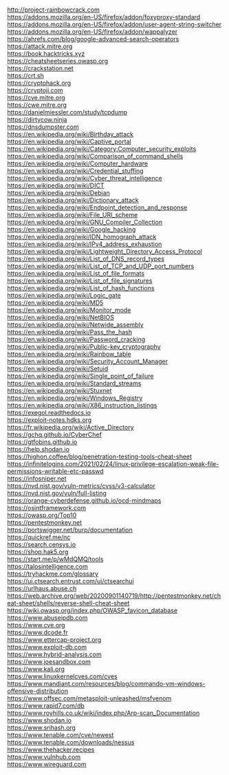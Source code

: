 <br />http://project-rainbowcrack.com
<br />https://addons.mozilla.org/en-US/firefox/addon/foxyproxy-standard
<br />https://addons.mozilla.org/en-US/firefox/addon/user-agent-string-switcher
<br />https://addons.mozilla.org/en-US/firefox/addon/wappalyzer
<br />https://ahrefs.com/blog/google-advanced-search-operators
<br />https://attack.mitre.org
<br />https://book.hacktricks.xyz
<br />https://cheatsheetseries.owasp.org
<br />https://crackstation.net
<br />https://crt.sh
<br />https://cryptohack.org
<br />https://cryptoji.com
<br />https://cve.mitre.org
<br />https://cwe.mitre.org
<br />https://danielmiessler.com/study/tcpdump
<br />https://dirtycow.ninja
<br />https://dnsdumpster.com
<br />https://en.wikipedia.org/wiki/Birthday_attack
<br />https://en.wikipedia.org/wiki/Captive_portal
<br />https://en.wikipedia.org/wiki/Category:Computer_security_exploits
<br />https://en.wikipedia.org/wiki/Comparison_of_command_shells
<br />https://en.wikipedia.org/wiki/Computer_hardware
<br />https://en.wikipedia.org/wiki/Credential_stuffing
<br />https://en.wikipedia.org/wiki/Cyber_threat_intelligence
<br />https://en.wikipedia.org/wiki/DICT
<br />https://en.wikipedia.org/wiki/Debian
<br />https://en.wikipedia.org/wiki/Dictionary_attack
<br />https://en.wikipedia.org/wiki/Endpoint_detection_and_response
<br />https://en.wikipedia.org/wiki/File_URI_scheme
<br />https://en.wikipedia.org/wiki/GNU_Compiler_Collection
<br />https://en.wikipedia.org/wiki/Google_hacking
<br />https://en.wikipedia.org/wiki/IDN_homograph_attack
<br />https://en.wikipedia.org/wiki/IPv4_address_exhaustion
<br />https://en.wikipedia.org/wiki/Lightweight_Directory_Access_Protocol
<br />https://en.wikipedia.org/wiki/List_of_DNS_record_types
<br />https://en.wikipedia.org/wiki/List_of_TCP_and_UDP_port_numbers
<br />https://en.wikipedia.org/wiki/List_of_file_formats
<br />https://en.wikipedia.org/wiki/List_of_file_signatures
<br />https://en.wikipedia.org/wiki/List_of_hash_functions
<br />https://en.wikipedia.org/wiki/Logic_gate
<br />https://en.wikipedia.org/wiki/MD5
<br />https://en.wikipedia.org/wiki/Monitor_mode
<br />https://en.wikipedia.org/wiki/NetBIOS
<br />https://en.wikipedia.org/wiki/Netwide_assembly
<br />https://en.wikipedia.org/wiki/Pass_the_hash
<br />https://en.wikipedia.org/wiki/Password_cracking
<br />https://en.wikipedia.org/wiki/Public-key_cryptography
<br />https://en.wikipedia.org/wiki/Rainbow_table
<br />https://en.wikipedia.org/wiki/Security_Account_Manager
<br />https://en.wikipedia.org/wiki/Setuid
<br />https://en.wikipedia.org/wiki/Single_point_of_failure
<br />https://en.wikipedia.org/wiki/Standard_streams
<br />https://en.wikipedia.org/wiki/Stuxnet
<br />https://en.wikipedia.org/wiki/Windows_Registry
<br />https://en.wikipedia.org/wiki/X86_instruction_listings
<br />https://exegol.readthedocs.io
<br />https://exploit-notes.hdks.org
<br />https://fr.wikipedia.org/wiki/Active_Directory
<br />https://gchq.github.io/CyberChef
<br />https://gtfobins.github.io
<br />https://help.shodan.io
<br />https://highon.coffee/blog/penetration-testing-tools-cheat-sheet
<br />https://infinitelogins.com/2021/02/24/linux-privilege-escalation-weak-file-permissions-writable-etc-passwd
<br />https://infosniper.net
<br />https://nvd.nist.gov/vuln-metrics/cvss/v3-calculator
<br />https://nvd.nist.gov/vuln/full-listing
<br />https://orange-cyberdefense.github.io/ocd-mindmaps
<br />https://osintframework.com
<br />https://owasp.org/Top10
<br />https://pentestmonkey.net
<br />https://portswigger.net/burp/documentation
<br />https://quickref.me/nc
<br />https://search.censys.io
<br />https://shop.hak5.org
<br />https://start.me/p/wMdQMQ/tools
<br />https://talosintelligence.com
<br />https://tryhackme.com/glossary
<br />https://ui.ctsearch.entrust.com/ui/ctsearchui
<br />https://urlhaus.abuse.ch
<br />https://web.archive.org/web/20200901140719/http://pentestmonkey.net/cheat-sheet/shells/reverse-shell-cheat-sheet
<br />https://wiki.owasp.org/index.php/OWASP_favicon_database
<br />https://www.abuseipdb.com
<br />https://www.cve.org
<br />https://www.dcode.fr
<br />https://www.ettercap-project.org
<br />https://www.exploit-db.com
<br />https://www.hybrid-analysis.com
<br />https://www.joesandbox.com
<br />https://www.kali.org
<br />https://www.linuxkernelcves.com/cves
<br />https://www.mandiant.com/resources/blog/commando-vm-windows-offensive-distribution
<br />https://www.offsec.com/metasploit-unleashed/msfvenom
<br />https://www.rapid7.com/db
<br />https://www.royhills.co.uk/wiki/index.php/Arp-scan_Documentation
<br />https://www.shodan.io
<br />https://www.srihash.org
<br />https://www.tenable.com/cve/newest
<br />https://www.tenable.com/downloads/nessus
<br />https://www.thehacker.recipes
<br />https://www.vulnhub.com
<br />https://www.wireguard.com

